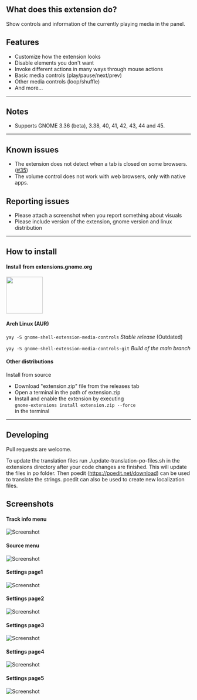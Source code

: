 ## What does this extension do?

Show controls and information of the currently playing media in the panel.

## Features

-   Customize how the extension looks
-   Disable elements you don't want
-   Invoke different actions in many ways through mouse actions
-   Basic media controls (play/pause/next/prev)
-   Other media controls (loop/shuffle)
-   And more...

---

## Notes

-   Supports GNOME 3.36 (beta), 3.38, 40, 41, 42, 43, 44 and 45.

---

## Known issues

-   The extension does not detect when a tab is closed on some browsers. ([#35](https://github.com/sakithb/media-controls/issues/35))
-   The volume control does not work with web browsers, only with native apps.

## Reporting issues

-   Please attach a screenshot when you report something about visuals
-   Please include version of the extension, gnome version and linux distribution

---

## How to install

#### Install from extensions.gnome.org

[<img src="./images/get-ego.png" height="100">](https://extensions.gnome.org/extension/4470/media-controls/)

#### Arch Linux (AUR)

`yay -S gnome-shell-extension-media-controls` _Stable release_ (Outdated)

`yay -S gnome-shell-extension-media-controls-git` _Build of the main branch_

#### Other distributions

Install from source

-   Download "extension.zip" file from the releases tab
-   Open a terminal in the path of extension.zip
-   Install and enable the extension by executing
    <br> `gnome-extensions install extension.zip --force` <br>
    in the terminal

---

## Developing

Pull requests are welcome.

To update the translation files run ./update-translation-po-files.sh in the extensions directory after your code changes are finished. This will update the files in po folder. Then poedit (https://poedit.net/download) can be used to translate the strings. poedit can also be used to create new localization files.

## Screenshots

#### Track info menu

![Screenshot](/images/Screenshot_info_menu.png)

#### Source menu

![Screenshot](/images/Screenshot_sources_menu.png)

#### Settings page1

![Screenshot](/images/Screenshot_settings_page1.png)

#### Settings page2

![Screenshot](/images/Screenshot_settings_page2.png)

#### Settings page3

![Screenshot](/images/Screenshot_settings_page3.png)

#### Settings page4

![Screenshot](/images/Screenshot_settings_page4.png)

#### Settings page5

![Screenshot](/images/Screenshot_settings_page5.png)
